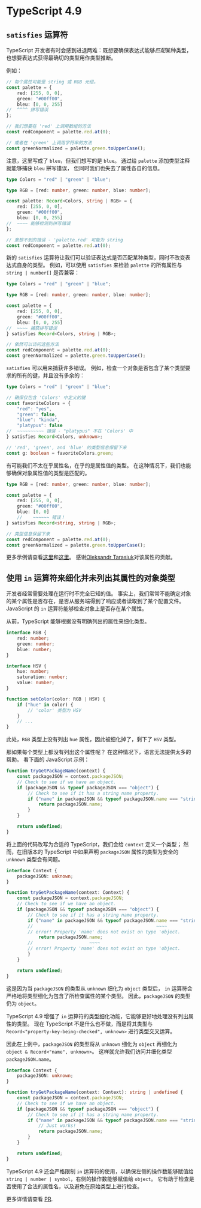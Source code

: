# TypeScript 4.9

## `satisfies` 运算符

TypeScript 开发者有时会感到进退两难：既想要确保表达式能够*匹配*某种类型，也想要表达式获得最确切的类型用作类型推断。

例如：

```ts
// 每个属性可能是 string 或 RGB 元组。
const palette = {
    red: [255, 0, 0],
    green: "#00ff00",
    bleu: [0, 0, 255]
//  ^^^^ 拼写错误
};

// 我们想要在 'red' 上调用数组的方法
const redComponent = palette.red.at(0);

// 或者在 'green' 上调用字符串的方法
const greenNormalized = palette.green.toUpperCase();
```

注意，这里写成了 `bleu`，但我们想写的是 `blue`。
通过给 `palette` 添加类型注释就能够捕获 `bleu` 拼写错误，
但同时我们也失去了属性各自的信息。

```ts
type Colors = "red" | "green" | "blue";

type RGB = [red: number, green: number, blue: number];

const palette: Record<Colors, string | RGB> = {
    red: [255, 0, 0],
    green: "#00ff00",
    bleu: [0, 0, 255]
//  ~~~~ 能够检测到拼写错误
};

// 意想不到的错误 - 'palette.red' 可能为 string
const redComponent = palette.red.at(0);
```

新的 `satisfies` 运算符让我们可以验证表达式是否匹配某种类型，同时不改变表达式自身的类型。
例如，可以使用 `satisfies` 来检验 `palette` 的所有属性与 `string | number[]` 是否兼容：

```ts
type Colors = "red" | "green" | "blue";

type RGB = [red: number, green: number, blue: number];

const palette = {
    red: [255, 0, 0],
    green: "#00ff00",
    bleu: [0, 0, 255]
//  ~~~~ 捕获拼写错误
} satisfies Record<Colors, string | RGB>;

// 依然可以访问这些方法
const redComponent = palette.red.at(0);
const greenNormalized = palette.green.toUpperCase();
```

`satisfies` 可以用来捕获许多错误。
例如，检查一个对象是否包含了某个类型要求的所有的键，并且没有多余的：

```ts
type Colors = "red" | "green" | "blue";

// 确保仅包含 'Colors' 中定义的键
const favoriteColors = {
    "red": "yes",
    "green": false,
    "blue": "kinda",
    "platypus": false
//  ~~~~~~~~~~ 错误 - "platypus" 不在 'Colors' 中
} satisfies Record<Colors, unknown>;

// 'red', 'green', and 'blue' 的类型信息保留下来
const g: boolean = favoriteColors.green;
```

有可能我们不太在乎属性名，在乎的是属性值的类型。
在这种情况下，我们也能够确保对象属性值的类型是匹配的。

```ts
type RGB = [red: number, green: number, blue: number];

const palette = {
    red: [255, 0, 0],
    green: "#00ff00",
    blue: [0, 0]
    //    ~~~~~~ 错误！
} satisfies Record<string, string | RGB>;

// 类型信息保留下来
const redComponent = palette.red.at(0);
const greenNormalized = palette.green.toUpperCase();
```

更多示例请查看[这里](https://github.com/microsoft/TypeScript/issues/47920)和[这里](https://github.com/microsoft/TypeScript/pull/46827)。
感谢[Oleksandr Tarasiuk](https://github.com/a-tarasyuk)对该属性的贡献。

## 使用 `in` 运算符来细化并未列出其属性的对象类型

开发者经常需要处理在运行时不完全已知的值。
事实上，我们常常不能确定对象的某个属性是否存在，是否从服务端得到了响应或者读取到了某个配置文件。
JavaScript 的 `in` 运算符能够检查对象上是否存在某个属性。

从前，TypeScript 能够根据没有明确列出的属性来细化类型。

```ts
interface RGB {
    red: number;
    green: number;
    blue: number;
}

interface HSV {
    hue: number;
    saturation: number;
    value: number;
}

function setColor(color: RGB | HSV) {
    if ("hue" in color) {
        // 'color' 类型为 HSV
    }
    // ...
}
```

此处，`RGB` 类型上没有列出 `hue` 属性，因此被细化掉了，剩下了 `HSV` 类型。

那如果每个类型上都没有列出这个属性呢？
在这种情况下，语言无法提供太多的帮助。
看下面的 JavaScript 示例：

```ts
function tryGetPackageName(context) {
    const packageJSON = context.packageJSON;
    // Check to see if we have an object.
    if (packageJSON && typeof packageJSON === "object") {
        // Check to see if it has a string name property.
        if ("name" in packageJSON && typeof packageJSON.name === "string") {
            return packageJSON.name;
        }
    }

    return undefined;
}
```

将上面的代码改写为合适的 TypeScript，我们会给 `context` 定义一个类型；
然而，在旧版本的 TypeScript 中如果声明 `packageJSON` 属性的类型为安全的 `unknown` 类型会有问题。

```ts
interface Context {
    packageJSON: unknown;
}

function tryGetPackageName(context: Context) {
    const packageJSON = context.packageJSON;
    // Check to see if we have an object.
    if (packageJSON && typeof packageJSON === "object") {
        // Check to see if it has a string name property.
        if ("name" in packageJSON && typeof packageJSON.name === "string") {
        //                                              ~~~~
        // error! Property 'name' does not exist on type 'object.
            return packageJSON.name;
        //                     ~~~~
        // error! Property 'name' does not exist on type 'object.
        }
    }

    return undefined;
}
```

这是因为当 `packageJSON` 的类型从 `unknown` 细化为 `object` 类型后，
`in` 运算符会严格地将类型细化为包含了所检查属性的某个类型。
因此，`packageJSON` 的类型仍为 `object`。

TypeScript 4.9 增强了 `in` 运算符的类型细化功能，它能够更好地处理没有列出属性的类型。
现在 TypeScript 不是什么也不做，而是将其类型与 `Record<"property-key-being-checked", unknown>` 进行类型交叉运算。

因此在上例中，`packageJSON` 的类型将从 `unknown` 细化为 `object` 再细化为 `object & Record<"name", unknown>`。
这样就允许我们访问并细化类型 `packageJSON.name`。

```ts
interface Context {
    packageJSON: unknown;
}

function tryGetPackageName(context: Context): string | undefined {
    const packageJSON = context.packageJSON;
    // Check to see if we have an object.
    if (packageJSON && typeof packageJSON === "object") {
        // Check to see if it has a string name property.
        if ("name" in packageJSON && typeof packageJSON.name === "string") {
            // Just works!
            return packageJSON.name;
        }
    }

    return undefined;
}
```

TypeScript 4.9 还会严格限制 `in` 运算符的使用，以确保左侧的操作数能够赋值给 `string | number | symbol`，右侧的操作数能够赋值给 `object`。
它有助于检查是否使用了合法的属性名，以及避免在原始类型上进行检查。

更多详情请查看 [PR](https://github.com/microsoft/TypeScript/pull/50666).
